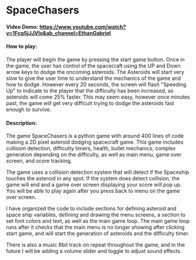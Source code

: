 # SpaceChasers
#### Video Demo: https://www.youtube.com/watch?v=1FcqSjJJVIo&ab_channel=EthanGabriel

#### How to play:
The player will begin the game by pressing the start game button. Once in the game, the user has control of the spacecraft using the UP and Down arrow keys to dodge the oncoming asteroids. The Asteroids will start very slow to give the user time to understand the mechanics of the game and how to dodge. However every 20 seconds, the screen will flash "Speeding Up" to indicate to the player that the difficulty has been increased, as asteroids will come 25% faster. This may seem easy, however once minutes past, the game will get very difficult trying to dodge the asteroids fast enough to survive.
#### Description:
The game SpaceChasers is a python game with around 400 lines of code making a 2D pixel asteroid dodging spacecraft game. This game includes collision detection, difficulty timers, health, bullet mechanics, complex generation depending on the difficulty, as well as main menu, game over screen, and score tracking.

The game uses a collision detection system that will detect if the Spaceship touches the asteroid in any spot. If the system does detect collision, the game will end and a game over screen displaying your score will pop up. You will be able to play again after you press back to menu on the game over screen. 

I have organized the code to include sections for defining asteroid and space ship variables, defining and drawing the menu screens, a section to set font colors and text, as well as the main game loop. The main game loop runs after it checks that the main menu is no longer showing after clicking start game, and will start the generation of asteroids and the difficulty timer.

There is also a music 8bit track on repeat throughout the game, and in the future I will be adding a volume slider and toggle to adjust sound effects.

